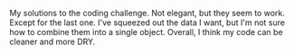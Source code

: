 My solutions to the coding challenge. Not elegant, but they seem to work. Except for the last one. I've squeezed out the data I want, but I'm not sure how to combine them into a single object. Overall, I think my code can be cleaner and more DRY.
